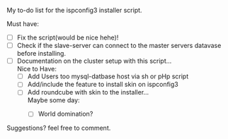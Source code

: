 My to-do list for the ispconfig3 installer script.

 Must have:</br>
  - [ ] Fix the script(would be nice hehe)!
  - [ ] Check if the slave-server can connect to the master servers datavase before installing.
  - [ ] Documentation on the cluster setup with this script...
   </br>Nice to Have:
      - [ ] Add Users too mysql-datbase host via sh or pHp script
      - [ ] Add/include the feature to install skin on ispconfig3
      - [ ] Add roundcube with skin to the installer... 
    </br>Maybe some day:
        - [ ] World domination?
        

Suggestions? feel free to comment.
